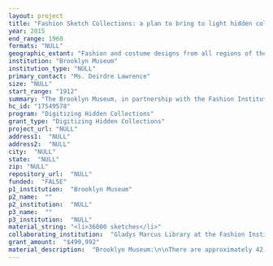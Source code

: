 ```yaml
--- 
layout: project 
title: "Fashion Sketch Collections: a plan to bring to light hidden collections at the Brooklyn Museum and the Fashion Institute of Technology Libraries"
year: 2015
end_range: 1960
formats: "NULL"
geographic_extant: "Fashion and costume designs from all regions of the United States with a focus on New York and Hollywood designers and design houses."
institution: "Brooklyn Museum"
institution_type: "NULL"
primary_contact: "Ms. Deirdre Lawrence"
size: "NULL"
start_range: "1912"
summary: "The Brooklyn Museum, in partnership with the Fashion Institute of Technology (FIT), requests a grant to provide digital access to the Brooklyn Museum Library's and FIT's fashion and costume sketch collections. Both institutions hold large fashion and costume sketch collections; however, these hidden collections are minimally accessible for research. The proposed project will make these hidden collections digitally accessible, document metadata structure to make the collection easily searchable for audiences from a wide-range of backgrounds, as well as determine copyright status for the work of each designer. The partnering institutions also plan to explore links between its collections and other online collections within public institutions that house fashion and costume sketches to provide easier public access. Taken collectively the Brooklyn Museum and FIT's unique fashion and costume sketch collections characterize the school of American fashion design in the first half of the twentieth century and are worthy of digital access."
hc_id: "17549578"
program: "Digitizing Hidden Collections"
grant_type: "Digitizing Hidden Collections"
project_url: "NULL"
address1:  "NULL"
address2:  "NULL"
city:  "NULL"
state:  "NULL"
zip: "NULL"
repository_url:  "NULL"
funded:  "FALSE"
p1_institution:  "Brooklyn Museum"
p2_name:  ""
p2_institution:  "NULL"
p3_name:  ""
p3_institution:  "NULL"
material_string: "<li>36000 sketches</li>"
collaborating_institution:  "Gladys Marcus Library at the Fashion Institute of Technology (FIT)"
grant_amount:  "$499,992"
material_description:  "Brooklyn Museum:\n\nThere are approximately 42,000 fashion sketches in the Brooklyn Museum Library Collection. Included is the Henri Bendel Inc.Collection containing approximately 11,000 sketches and comprising a full visual record of French couture imported by the company in addition to its own house designs from 1912 through 1950. The Costume and Fashion Sketch general collection contains 31,000 sketches donated by individual American designers in response to the biographical questionnaire sent out by the Brooklyn Museum Librarians in 1942. These sketches provide an overview of American fashion and costume design from 1910 through the late 1950s, with a major portion of the sketches created for New York's garment industry and a smaller number for Broadway and Hollywood productions. As part of this proposed project, we are planning to digitize 18,000 sketches from the Brooklyn Museum Library collection based on researcher demands for images by select designers.\n\n\n\nFashion Institute of Technology (FIT):The collection includes designer scrapbooks as well as over 350 unique manuscript collections that contain more than 500,000 works on paper, many of which are original fashion sketches. The manuscript collections are especially strong in their documentation of American fashion design from the late nineteenth century through the 1970s, Broadway and Hollywood costume design and the history of New York City's own Seventh Avenue Garment District. There are approximately 500,000 fashion sketches held in the FIT Library Special Collections. This proposed project additionally plans to digitize 18,000 sketches from the FIT Library collection based on researcher demands for images by select designers.\n\n\n\nA total of 36,000 fashion sketches would be digitized through the activities of this proposed project. These sketches are of significant scholarly value and are of interest to a broad range of users ranging from designers to historians."
---
```

